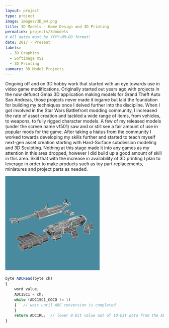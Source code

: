 ```yaml
---
layout: project
type: project
image: images/3D_m4.png
title: 3D Models - Game Design and 3D Printing
permalink: projects/3dmodels
# All dates must be YYYY-MM-DD format!
date: 2017 - Present
labels:
  - 3D Graphics
  - Softimage XSI
  - 3D Printing
summary: 3D Model Projects
---
```


  Ongoing off and on 3D hobby work that started with an eye towards use in video game modifications.
Originally started out years ago with projects in the now defunct Gmax 3D application making models
for Grand Theft Auto San Andreas, those projects never made it ingame but laid the foundation for
building my techniques once I delved further into the discipline.  When I got involved in the Star Wars
Battlefront modding community, I increased the rate of asset creation and tackled a wide range of items,
from vehicles, to weapons, to fully rigged character models.  A few of my released models (under the screen
name vf501) saw and or still see a fair amount of use in popular mods for the game.
  After taking a hiatus from the community I worked towards developing my skills further and started to teach
myself next-gen asset creation starting with Hard-Surface subdivision modeling and 3D Sculpting. Nothing at 
this stage made it into any games as my attention in this area dropped, however I did build up a good amount
of skill in this area.  Skill that with the increase in availability of 3D printing I plan to leverage in order
to make products such as toy part replacements, miniatures and project parts as needed.

<div class="ui small rounded images">
  <img class="ui image" src="../images/3D_dc17m.png">
</div>



```js
byte ADCRead(byte ch)
{
    word value;
    ADC1SC1 = ch;
    while (ADC1SC1_COCO != 1)
    {   // wait until ADC conversion is completed   
    }
    return ADC1RL;  // lower 8-bit value out of 10-bit data from the ADC
}
```




